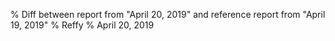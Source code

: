 % Diff between report from "April 20, 2019" and reference report from "April 19, 2019"
% Reffy
% April 20, 2019

